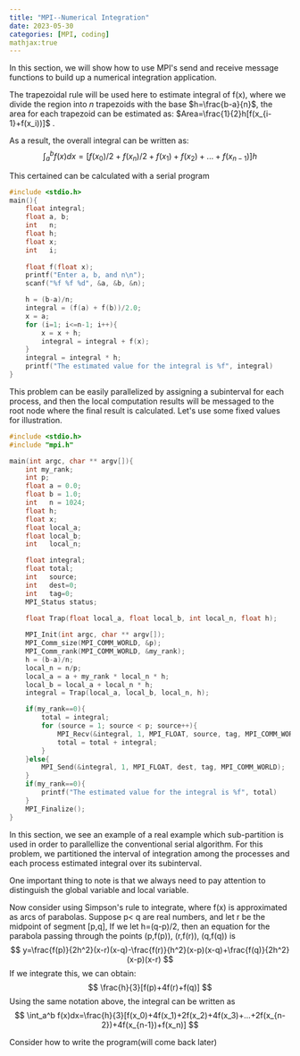 ```yaml
---
title: "MPI--Numerical Integration"
date: 2023-05-30
categories: [MPI, coding]
mathjax:true
---
```

In  this section, we will show how to use MPI's send and receive message functions to build up a numerical integration application.

The trapezoidal rule will be used here to estimate integral of f(x), where we divide the region into *n* trapezoids with the base $h=\frac{b-a}{n}$, the area for each trapezoid can be estimated as: $Area=\frac{1}{2}h[f(x_{i-1}+f(x_i))]$ .

As a result, the overall integral can be written as:
$$
\int_a^b f(x)dx=[f(x_0)/2+f(x_n)/2+f(x_1)+f(x_2)+...+f(x_{n-1})]h
$$

This certained can be calculated with a serial program
```C
#include <stdio.h>
main(){
	float integral;
	float a, b;
	int   n;
	float h;
	float x;
	int   i;
	
	float f(float x);
	printf("Enter a, b, and n\n");
	scanf("%f %f %d", &a, &b, &n);

	h = (b-a)/n;
	integral = (f(a) + f(b))/2.0;
	x = a;
	for (i=1; i<=n-1; i++){
		x = x + h;
		integral = integral + f(x);
	}
	integral = integral * h;
	printf("The estimated value for the integral is %f", integral)
}
```

This problem can be easily parallelized by assigning a subinterval for each process, and then the local computation results will be messaged to the root node where the final result is calculated. Let's use some fixed values for illustration.

```C
#include <stdio.h>
#include "mpi.h"

main(int argc, char ** argv[]){
	int my_rank;
	int p;
	float a = 0.0;
	float b = 1.0;
	int   n = 1024;
	float h;
	float x;
	float local_a;
	float local_b;
	int   local_n;

	float integral;
	float total;
	int   source;
	int   dest=0;
	int   tag=0;
	MPI_Status status;
	
	float Trap(float local_a, float local_b, int local_n, float h);

	MPI_Init(int argc, char ** argv[]);
	MPI_Comm_size(MPI_COMM_WORLD, &p);
	MPI_Comm_rank(MPI_COMM_WORLD, &my_rank);
	h = (b-a)/n;
	local_n = n/p;
	local_a = a + my_rank * local_n * h;
	local_b = local_a + local_n * h;
	integral = Trap(local_a, local_b, local_n, h);

	if(my_rank==0){
		total = integral;
		for (source = 1; source < p; source++){
			MPI_Recv(&integral, 1, MPI_FLOAT, source, tag, MPI_COMM_WORLD, &status);
			total = total + integral;
		}
	}else{
		MPI_Send(&integral, 1, MPI_FLOAT, dest, tag, MPI_COMM_WORLD);
	}
	if(my_rank==0){
		printf("The estimated value for the integral is %f", total)
	}
	MPI_Finalize();
}
```

In this section, we see an example of a real example which sub-partition is used in order to parallellize the conventional serial algorithm. For this problem, we partitioned the interval of integration among the processes and each process estimated integral over its subinterval.

One important thing to note is that we always need to pay attention to distinguish the global variable and local variable.


Now consider using Simpson's rule to integrate, where f(x) is approximated as arcs of parabolas. Suppose p< q are real numbers, and let r be the midpoint of segment \[p,q], If we let h=(q-p)/2, then an equation for the parabola passing through the points (p,f(p)), (r,f(r)), (q,f(q)) is
$$
y=\frac{f(p)}{2h^2}(x-r)(x-q)-\frac{f(r)}{h^2}(x-p)(x-q)+\frac{f(q)}{2h^2}(x-p)(x-r)
$$
If we integrate this, we can obtain:
$$
\frac{h}{3}[f(p)+4f(r)+f(q)]
$$
Using the same notation above, the integral can be written as
$$
\int_a^b f(x)dx=\frac{h}{3}[f(x_0)+4f(x_1)+2f(x_2)+4f(x_3)+...+2f(x_{n-2})+4f(x_{n-1})+f(x_n)]
$$

Consider how to write the program(will come back later)
